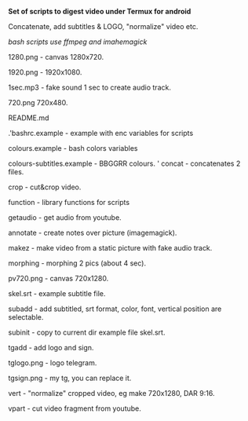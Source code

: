 **Set of scripts to digest video under Termux for android**
 
Concatenate, add subtitles & LOGO, "normalize" video etc.

*bash scripts use ffmpeg and imahemagick*

1280.png - canvas 1280x720.

1920.png - 1920x1080.

1sec.mp3 - fake sound 1 sec to create audio track.

720.png 720x480.

README.md

.'bashrc.example - example with enc variables for  scripts

colours.example - bash colors variables

colours-subtitles.example - BBGGRR colours. 
'
concat - concatenates 2 files.

crop - cut&crop video.

function - library functions for scripts

getaudio - get audio from youtube.

annotate -  create notes over picture (imagemagick).

makez - make video from a static picture with fake audio track.

morphing - morphing 2 pics (about 4 sec).

pv720.png - canvas 720x1280.

skel.srt - example subtitle file.

subadd - add subtitled, srt format, color, font, vertical position are selectable.

subinit - copy to current dir example file skel.srt.

tgadd - add logo and sign.

tglogo.png - logo telegram.

tgsign.png - my tg, you can replace it.

vert - "normalize" cropped video, eg make 720x1280, DAR 9:16.

vpart - cut video fragment from youtube.
